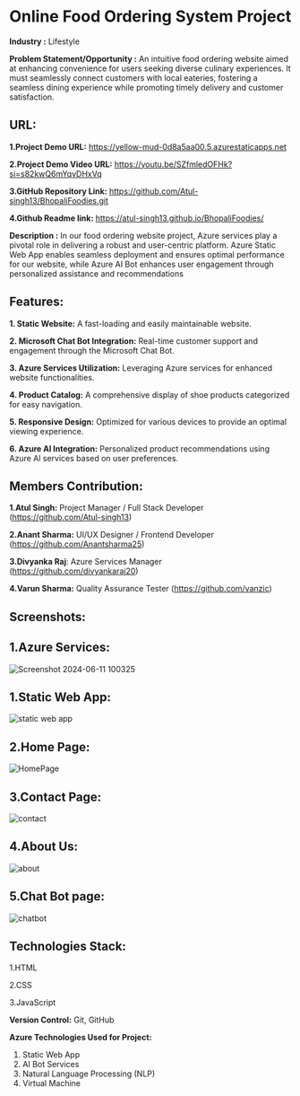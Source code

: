 # Online Food Ordering System Project

**Industry :**
Lifestyle

**Problem Statement/Opportunity :**
An intuitive food ordering website aimed at enhancing convenience for users seeking diverse culinary experiences. It must seamlessly connect customers with local eateries, fostering a seamless dining experience while promoting timely delivery and customer satisfaction.



## URL:
**1.Project Demo URL:**
https://yellow-mud-0d8a5aa00.5.azurestaticapps.net

**2.Project Demo Video URL:**
 https://youtu.be/SZfmledOFHk?si=s82kwQ6mYqvDHxVq

**3.GitHub Repository Link:** 
https://github.com/Atul-singh13/BhopaliFoodies.git

**4.Github Readme link:** 
https://atul-singh13.github.io/BhopaliFoodies/



**Description :**
In our food ordering website project, Azure services play a pivotal role in delivering a robust and user-centric platform. Azure Static Web App enables seamless deployment and ensures optimal performance for our website, while Azure AI Bot enhances user engagement through personalized assistance and recommendations





## Features:

**1. Static Website:** A fast-loading and easily maintainable website.

**2. Microsoft Chat Bot Integration:** Real-time customer support and engagement through the Microsoft Chat Bot.

**3. Azure Services Utilization:** Leveraging Azure services for enhanced website functionalities.

**4. Product Catalog:** A comprehensive display of shoe products categorized for easy navigation.

**5. Responsive Design:** Optimized for various devices to provide an optimal viewing experience.

**6. Azure Al Integration:** Personalized product recommendations using Azure Al services based on user preferences.




## Members Contribution:

**1.Atul Singh:** Project Manager / Full Stack Developer (https://github.com/Atul-singh13)

**2.Anant Sharma:** UI/UX Designer / Frontend Developer (https://github.com/Anantsharma25)

**3.Divyanka Raj**: Azure Services Manager (https://github.com/divyankaraj20)

**4.Varun Sharma:** Quality Assurance Tester (https://github.com/vanzic)





 ## Screenshots: 

 ## 1.Azure Services:
 
  ![Screenshot 2024-06-11 100325](https://github.com/Atul-singh13/BhopaliFoodies/assets/148680832/fee31355-79dc-4066-a3ea-bd3f68a8fafa)

 ## 1.Static Web App:

 ![static web app](https://github.com/Atul-singh13/BhopaliFoodies/assets/148680832/4b64b63f-78a8-4b77-b3d4-d9d9c751bfc2)

 
 ## 2.Home Page:
 
  ![HomePage](https://github.com/Atul-singh13/BhopaliFoodies/assets/148680832/5b9789ab-ce04-47f9-be08-9d49da3b2ed0)
 
 ## 3.Contact Page:
 
  ![contact](https://github.com/Atul-singh13/BhopaliFoodies/assets/148680832/ab3469e5-7b49-4bca-8c55-8ba18c9bf11a)

 ## 4.About Us:
 
  ![about](https://github.com/Atul-singh13/BhopaliFoodies/assets/148680832/f56097d6-4a75-48ac-b1c0-7416c2645f9f)

 ## 5.Chat Bot page:
 
  ![chatbot](https://github.com/Atul-singh13/BhopaliFoodies/assets/148680832/aa46f32d-0c50-4f5e-baa5-1941b3c43ddb)


 

 ## Technologies Stack:
 
1.HTML

2.CSS

3.JavaScript



 **Version Control:**
 Git, GitHub



**Azure Technologies Used for Project:**
1. Static Web App
2. AI Bot Services
3. Natural Language Processing (NLP)
4. Virtual Machine
